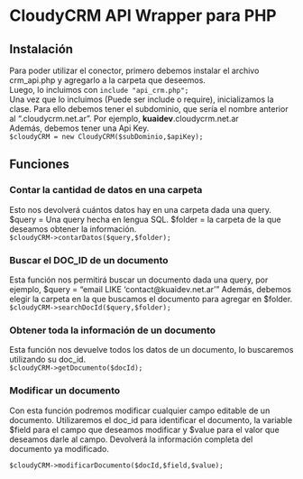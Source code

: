 # CloudyCRM API Wrapper para PHP
<h2>Instalación</h2>
Para poder utilizar el conector, primero debemos instalar el archivo crm_api.php y agregarlo a la carpeta que deseemos.<br>
Luego, lo incluimos con 
<code>include "api_crm.php";</code><br>
Una vez que lo incluimos (Puede ser include o require), inicializamos la clase.
Para ello debemos tener el subdominio, que sería el nombre anterior al “.cloudycrm.net.ar”. Por ejemplo, <b>kuaidev</b>.cloudycrm.net.ar<br>
Además, debemos tener una Api Key.<br>
<code>$cloudyCRM = new CloudyCRM($subDominio,$apiKey);</code>

<h2>Funciones</h2>
<h3>Contar la cantidad de datos en una carpeta</h3>
Esto nos devolverá cuántos datos hay en una carpeta dada una query.
$query = Una query hecha en lengua SQL.
$folder = la carpeta de la que deseamos obtener la información.<br>
<code>$cloudyCRM->contarDatos($query,$folder);</code>

<h3>Buscar el DOC_ID de un documento</h3>
Esta función nos permitirá buscar un documento dada una query, por ejemplo,
$query = “email LIKE ‘contact@kuaidev.net.ar’”
Además, debemos elegir la carpeta en la que buscamos el documento para agregar en $folder.<br>
<code>$cloudyCRM->searchDocId($query,$folder);</code>

<h3>Obtener toda la información de un documento</h3>
Esta función nos devuelve todos los datos de un documento, lo buscaremos utilizando su doc_id.<br>
<code>$cloudyCRM->getDocumento($docId);</code>

<h3>Modificar un documento</h3>
Con esta función podremos modificar cualquier campo editable de un documento. Utilizaremos el doc_id para identificar el documento, la variable $field para el campo que deseamos modificar y $value para el valor que deseamos darle al campo. Devolverá la información completa del documento ya modificado.
<br>
<code>
$cloudyCRM->modificarDocumento($docId,$field,$value);</code>
